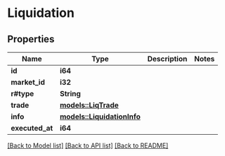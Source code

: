 # Liquidation

## Properties

Name | Type | Description | Notes
------------ | ------------- | ------------- | -------------
**id** | **i64** |  | 
**market_id** | **i32** |  | 
**r#type** | **String** |  | 
**trade** | [**models::LiqTrade**](LiqTrade.md) |  | 
**info** | [**models::LiquidationInfo**](LiquidationInfo.md) |  | 
**executed_at** | **i64** |  | 

[[Back to Model list]](../README.md#documentation-for-models) [[Back to API list]](../README.md#documentation-for-api-endpoints) [[Back to README]](../README.md)



